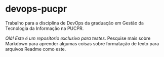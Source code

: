 # devops-pucpr
 Trabalho para a disciplina de DevOps da graduação em Gestão da Tecnologia da Informação na PUCPR.


*Olá! Este é um repositorio exclusivo para testes*. Pesquise mais sobre Markdown para aprender algumas coisas sobre formatação de texto para arquivos Readme como este.